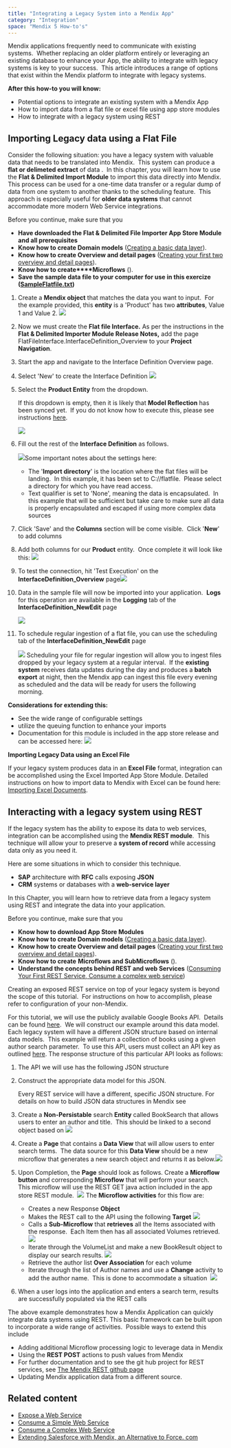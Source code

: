 ```yaml
---
title: "Integrating a Legacy System into a Mendix App"
category: "Integration"
space: "Mendix 5 How-to's"
---
```


Mendix applications frequently need to communicate with existing systems.  Whether replacing an older platform entirely or leveraging an existing database to enhance your App, the ability to integrate with legacy systems is key to your success.  This article introduces a range of options that exist within the Mendix platform to integrate with legacy systems.

**After this how-to you will know:**

*   Potential options to integrate an existing system with a Mendix App
*   How to import data from a flat file or excel file using app store modules
*   How to integrate with a legacy system using REST

## Importing Legacy data using a Flat File

Consider the following situation: you have a legacy system with valuable data that needs to be translated into Mendix.  This system can produce a **flat or delimeted extract** of data .  In this chapter, you will learn how to use the **Flat & Delimited Import Module** to import this data directly into Mendix.  This process can be used for a one-time data transfer or a regular dump of data from one system to another thanks to the scheduling feature.  This approach is especially useful for **older data systems** that cannot accommodate more modern Web Service integrations.

Before you continue, make sure that you

*   **Have downloaded the Flat & Delimited File Importer App Store Module and all prerequisites**
*   **Know how to create Domain models** ([Creating a basic data layer](creating-a-basic-data-layer)).
*   **Know how to create Overview and detail pages** ([Creating your first two overview and detail pages](creating-your-first-two-overview-and-detail-pages)).
*   **Know how to create****Microflows** ().
*   **Save the sample data file to your computer for use in this exercize ([SampleFlatfile.txt](attachments/12878647/13402303.txt))**

1.  Create a **Mendix object** that matches the data you want to input.  For the example provided, this **entity** is a 'Product' has two **attributes**, Value 1 and Value 2.
    ![](attachments/12878647/13402292.png)
2.  Now we must create the **Flat file Interface.** As per the instructions in the **Flat & Delimited Importer Module Release Notes,** add the page FlatFileInterface.InterfaceDefinition_Overview to your **Project Navigation**.
3.  Start the app and navigate to the Interface Definition Overview page.
4.  Select 'New' to create the Interface Definition
    [![](attachments/12878647/13402297.png)](importing-excel-documents#use-the-application-model-meta-data-in-the-client)
5. Select the **Product Entity** from the dropdown. 

    If this dropdown is empty, then it is likely that **Model Reflection** has been synced yet.  If you do not know how to execute this, please see instructions [here](importing-excel-documents#use-the-application-model-meta-data-in-the-client).

    ![](attachments/12878647/13402300.png)

6. Fill out the rest of the **Interface Definition** as follows.

    ![](attachments/12878647/13402299.png)Some important notes about the settings here:

    *   The '**Import directory**' is the location where the flat files will be landing.  In this example, it has been set to C://flatfile.  Please select a directory for which you have read access.
    *   Text qualifier is set to 'None', meaning the data is encapsulated.  In this example that will be sufficient but take care to make sure all data is properly encapsulated and escaped if using more complex data sources
7. Click 'Save' and the **Columns** section will be come visible.  Click '**New**' to add columns
8. Add both columns for our **Product** entity.  Once complete it will look like this:
    ![](attachments/12878647/13402301.png)
9. To test the connection, hit 'Test Execution' on the **InterfaceDefinition_Overview** page![](attachments/12878647/13402302.png)
10. Data in the sample file will now be imported into your application.  **Logs** for this operation are available in the **Logging** tab of the **InterfaceDefinition_NewEdit** page

    ![](attachments/12878647/13402304.png)

11. To schedule regular ingestion of a flat file, you can use the scheduling tab of the **InterfaceDefinition_NewEdit** page

    ![](attachments/12878647/13402305.png)
    Scheduling your file for regular ingestion will allow you to ingest files dropped by your legacy system at a regular interval.  If the **existing system** receives data updates during the day and produces a **batch export** at night, then the Mendix app can ingest this file every evening as scheduled and the data will be ready for users the following morning. 

**Considerations for extending this:**

*   See the wide range of configurable settings <Here>
*   utilize the queuing function to enhance your imports <Link>
*   Documentation for this module is included in the app store release and can be accessed here:
    ![](attachments/12878647/13402306.png)

**Importing Legacy Data using an Excel File**

If your legacy system produces data in an **Excel File** format, integration can be accomplished using the Excel Imported App Store Module. Detailed instructions on how to import data to Mendix with Excel can be found here: [Importing Excel Documents](importing-excel-documents).

## Interacting with a legacy system using REST

If the legacy system has the ability to expose its data to web services, integration can be accomplished using the **Mendix REST module**.  This technique will allow your to preserve a **system of record** while accessing data only as you need it. 

Here are some situations in which to consider this technique.

*   **SAP** architecture with **RFC** calls exposing **JSON**
*   **CRM** systems or databases with a **web-service layer**

In this Chapter, you will learn how to retrieve data from a legacy system using REST and integrate the data into your application.

Before you continue, make sure that you

*   **Know how to download App Store Modules**
*   **Know how to create Domain models** ([Creating a basic data layer](creating-a-basic-data-layer)).
*   **Know how to create Overview and detail pages** ([Creating your first two overview and detail pages](creating-your-first-two-overview-and-detail-pages)).
*   **Know how to create** **Microflows and SubMicroflows** ().
*   **Understand the concepts behind REST and web Services** ([Consuming Your First REST Service](http://www.mendix.com/blog/consuming-first-rest-service/)[, Consume a complex web service](consuming-a-complex-web-service))

Creating an exposed REST service on top of your legacy system is beyond the scope of this tutorial.  For instructions on how to accomplish, please refer to configuration of your non-Mendix.

For this tutorial, we will use the publicly available Google Books API.  Details can be found [here](https://developers.google.com/books/docs/v1/getting_started).  We will construct our example around this data model.  Each legacy system will have a different JSON structure based on internal data models.  This example will return a collection of books using a given author search parameter.  To use this API, users must collect an API key as outlined [here](https://developers.google.com/books/docs/v1/using?csw=1#APIKey). The response structure of this particular API looks as follows:

1. The API we will use has the following JSON structure
2. Construct the appropriate data model for this JSON.

    Every REST service will have a different, specific JSON structure. For details on how to build JSON data structures in Mendix see <here>

3. Create a **Non-Persistable** search **Entity** called BookSearch that allows users to enter an author and title.  This should be linked to a second object based on
    ![](attachments/12878647/13402335.png)
4. Create a **Page** that contains a **Data View** that will allow users to enter search terms.  The data source for this **Data View** should be a new microflow that generates a new search object and returns it as below.![](attachments/12878647/13402326.png)
5. Upon Completion, the **Page** should look as follows. Create a **Microflow button** and corresponding **Microflow** that will perform your search.  This microflow will use the REST GET java action included in the app store REST module. 
    ![](attachments/12878647/13402338.png)
    The **Microflow activities** for this flow are:

    * Creates a new Response **Object**
    * Makes the REST call to the API using the following **Target**
    ![](attachments/12878647/13402332.png)
    * Calls a **Sub-Microflow** that **retrieves** all the Items associated with the response.  Each Item then has all associated Volumes retrieved.
    ![](attachments/12878647/13402340.png)
    * Iterate through the VolumeList and make a new BookResult object to display our search results.
    ![](attachments/12878647/13402330.png)
    * Retrieve the author list **Over Association** for each volume 
    * Iterate through the list of Author names and use a **Change** activity to add the author name.  This is done to accommodate a situation 
    ![](attachments/12878647/13402331.png)

6. When a user logs into the application and enters a search term, results are successfully populated via the REST calls

The above example demonstrates how a Mendix Application can quickly integrate data systems using REST. This basic framework can be built upon to incorporate a wide range of activities.  Possible ways to extend this include

*   Adding additional Microflow processing logic to leverage data in Mendix
*   Using the **REST POST** actions to push values from Mendix
*   For further documentation and to see the git hub project for REST services, see [The Mendix REST github page](https://github.com/mendix/RestServices)
*   Updating Mendix application data from a different source.

## Related content

*   [Expose a Web Service](consuming-a-complex-web-service)
*   [Consume a Simple Web Service](consuming-a-simple-web-service)
*   [Consume a Complex Web Service](consuming-a-complex-web-service)
*   [Extending Salesforce with Mendix, an Alternative to Force. com](https://www.mendix.com/blog/extending-salesforce-mendix-alternative-force-com/)
